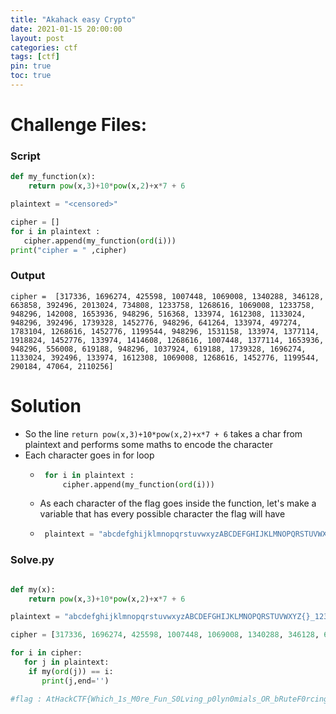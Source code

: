 ```yaml
---
title: "Akahack easy Crypto"
date: 2021-01-15 20:00:00 
layout: post
categories: ctf
tags: [ctf]
pin: true
toc: true
---
```


# Challenge Files:

### Script

```py
def my_function(x):
    return pow(x,3)+10*pow(x,2)+x*7 + 6

plaintext = "<censored>"

cipher = []
for i in plaintext : 
   cipher.append(my_function(ord(i)))
print("cipher = " ,cipher)
```

### Output

```
cipher =  [317336, 1696274, 425598, 1007448, 1069008, 1340288, 346128, 663858, 392496, 2013024, 734808, 1233758, 1268616, 1069008, 1233758, 948296, 142008, 1653936, 948296, 516368, 133974, 1612308, 1133024, 948296, 392496, 1739328, 1452776, 948296, 641264, 133974, 497274, 1783104, 1268616, 1452776, 1199544, 948296, 1531158, 133974, 1377114, 1918824, 1452776, 133974, 1414608, 1268616, 1007448, 1377114, 1653936, 948296, 556008, 619188, 948296, 1037924, 619188, 1739328, 1696274, 1133024, 392496, 133974, 1612308, 1069008, 1268616, 1452776, 1199544, 290184, 47064, 2110256]

```

# Solution

- So the line `return pow(x,3)+10*pow(x,2)+x*7 + 6` takes a char from plaintext and performs some maths to encode the character
- Each character goes in for loop
   - ```py
      for i in plaintext : 
          cipher.append(my_function(ord(i)))
	 ```   
   - As each character of the flag goes inside the function, let's make a variable that has every possible character the flag will have
   - ```py
      plaintext = "abcdefghijklmnopqrstuvwxyzABCDEFGHIJKLMNOPQRSTUVWXYZ{}_1234567890!@#$%^&*()"
      ```
      
### Solve.py

```py

def my(x):
    return pow(x,3)+10*pow(x,2)+x*7 + 6

plaintext = "abcdefghijklmnopqrstuvwxyzABCDEFGHIJKLMNOPQRSTUVWXYZ{}_1234567890!@#$%^&*()"

cipher = [317336, 1696274, 425598, 1007448, 1069008, 1340288, 346128, 663858, 392496, 2013024, 734808, 1233758, 1268616, 1069008, 1233758, 948296, 142008, 1653936, 948296, 516368, 133974, 1612308, 1133024, 948296, 392496, 1739328, 1452776, 948296, 641264, 133974, 497274, 1783104, 1268616, 1452776, 1199544, 948296, 1531158, 133974, 1377114, 1918824, 1452776, 133974, 1414608, 1268616, 1007448, 1377114, 1653936, 948296, 556008, 619188, 948296, 1037924, 619188, 1739328, 1696274, 1133024, 392496, 133974, 1612308, 1069008, 1268616, 1452776, 1199544, 290184, 47064, 2110256]

for i in cipher:
   for j in plaintext:
	if my(ord(j)) == i:
	   print(j,end='')

#flag : AtHackCTF{Which_1s_M0re_Fun_S0Lving_p0lyn0mials_OR_bRuteF0rcing!}  
```

